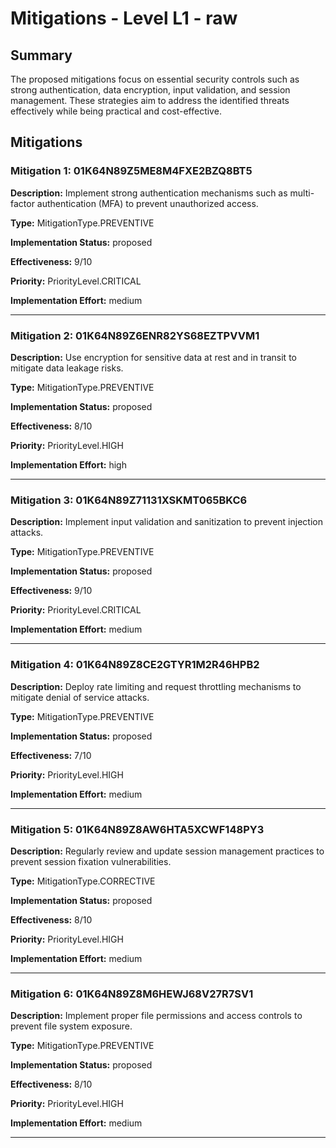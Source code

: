 # Mitigations - Level L1 - raw

## Summary

The proposed mitigations focus on essential security controls such as strong authentication, data encryption, input validation, and session management. These strategies aim to address the identified threats effectively while being practical and cost-effective.

## Mitigations

### Mitigation 1: 01K64N89Z5ME8M4FXE2BZQ8BT5

**Description:** Implement strong authentication mechanisms such as multi-factor authentication (MFA) to prevent unauthorized access.

**Type:** MitigationType.PREVENTIVE

**Implementation Status:** proposed

**Effectiveness:** 9/10

**Priority:** PriorityLevel.CRITICAL

**Implementation Effort:** medium

---

### Mitigation 2: 01K64N89Z6ENR82YS68EZTPVVM1

**Description:** Use encryption for sensitive data at rest and in transit to mitigate data leakage risks.

**Type:** MitigationType.PREVENTIVE

**Implementation Status:** proposed

**Effectiveness:** 8/10

**Priority:** PriorityLevel.HIGH

**Implementation Effort:** high

---

### Mitigation 3: 01K64N89Z71131XSKMT065BKC6

**Description:** Implement input validation and sanitization to prevent injection attacks.

**Type:** MitigationType.PREVENTIVE

**Implementation Status:** proposed

**Effectiveness:** 9/10

**Priority:** PriorityLevel.CRITICAL

**Implementation Effort:** medium

---

### Mitigation 4: 01K64N89Z8CE2GTYR1M2R46HPB2

**Description:** Deploy rate limiting and request throttling mechanisms to mitigate denial of service attacks.

**Type:** MitigationType.PREVENTIVE

**Implementation Status:** proposed

**Effectiveness:** 7/10

**Priority:** PriorityLevel.HIGH

**Implementation Effort:** medium

---

### Mitigation 5: 01K64N89Z8AW6HTA5XCWF148PY3

**Description:** Regularly review and update session management practices to prevent session fixation vulnerabilities.

**Type:** MitigationType.CORRECTIVE

**Implementation Status:** proposed

**Effectiveness:** 8/10

**Priority:** PriorityLevel.HIGH

**Implementation Effort:** medium

---

### Mitigation 6: 01K64N89Z8M6HEWJ68V27R7SV1

**Description:** Implement proper file permissions and access controls to prevent file system exposure.

**Type:** MitigationType.PREVENTIVE

**Implementation Status:** proposed

**Effectiveness:** 8/10

**Priority:** PriorityLevel.HIGH

**Implementation Effort:** medium

---

